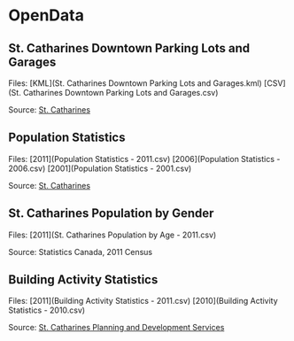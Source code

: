 # OpenData

## St. Catharines Downtown Parking Lots and Garages

Files:
[KML](St. Catharines Downtown Parking Lots and Garages.kml)
[CSV](St. Catharines Downtown Parking Lots and Garages.csv)

Source: [St. Catharines](http://www.stcatharines.ca/en/livein/ParkingLotsGarages.asp)

## Population Statistics

Files:
[2011](Population Statistics - 2011.csv)
[2006](Population Statistics - 2006.csv)
[2001](Population Statistics - 2001.csv)

Source: [St. Catharines](http://www.stcatharines.ca/en/investin/Demographics.asp)

## St. Catharines Population by Gender

Files:
[2011](St. Catharines Population by Age - 2011.csv)

Source: Statistics Canada, 2011 Census

## Building Activity Statistics

Files:
[2011](Building Activity Statistics - 2011.csv)
[2010](Building Activity Statistics - 2010.csv)

Source: [St. Catharines Planning and Development Services](http://www.stcatharines.ca/en/documents/documentuploads/OfficialDocumentsAndPlans/doc_634802083224481841.pdf)
